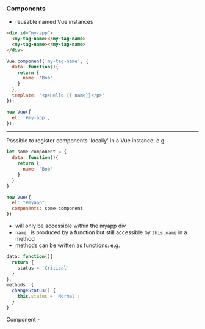 ### Components
- reusable named Vue instances
```html
<div id="my-app">
  <my-tag-name></my-tag-name>
  <my-tag-name></my-tag-name>
</div>
```
```javascript
Vue.component('my-tag-name', {
  data: function(){
    return {
      name: 'Bob'
    }
  },
  template: '<p>Hello {{ name}}</p>'
});

new Vue({
  el: '#my-app',
});
```
----
Possible to register components 'locally' in a Vue instance:
e.g.
```javascript
let some-component = {
  data: function(){
    return {
      name: "Bob"
    }
  }
}

new Vue({
  el: "#myapp",
  components: some-component
})
```
- <some-component> will only be accessible within the myapp div
- `name ` is produced by a function but still accessible by `this.name` in a method
- methods can be written as functions:
e.g.
```javascript
data: function(){
  return {
    status = 'Critical'
  }
},
methods: {
  changeStatus() {
    this.status = 'Normal';
  }
}
```
Component - <template> with html (wrapped in <div> if > 1) & <script> w export default {}
In `main.js` can import NameOfComponent from `NameOfComponent.vue` (camel case) & register it globally:
`Vue.component('name-of-component', NameOfComponent)`;
=> can now be used as a tag e.g. <name-of-component></name-of-component>
OR can also register things locally = by importing it inside script and adding it to the components section of the options object:
e.g.
```html
<template>
  <app-server-status v-for="server in 5"></app-server-status>
</template>
```
```javascript
<script>
  import ServerStatus from './ServerStatus.vue';
  export default {
    components: {
      'app-server-status': ServerStatus
    }
  }
  </script>
  ```
Note that VueJS allows for camel case or hyphenated selectors (will map camelCase property name in options object to the hyphenated tag name)

----
###  Scoping styles
Add `scoped` to the <style> template (cf shadow DOM) [thanks to data-id- attribute assigned to components]
----
### Passing Props
- data and methods!
parent template `<parent-element :name="name"></parent-element>`
parent Vue instance:
```javascript
export default {
  data: function(){
    return {
      name: 'Bob'
    }
  }
}
```
child template `<p>{{ name }}</p>`
child Vue instance
```javascript
export default {
  props: ['name']
}
```
### Validating Props
Make type explicit in the object
objects/arrays can take default function
e.g.
```javascript
props: {
  name: [String, Array],
  required: true,
}
```
or
```javascript
props: {
  name: {
    type: String
  }
}
```
### Emitting custom events
`this.$emit('nameReset', this.name)`
=> listened to on element via v-on/@ + name of event
e.g.
`@nameReset="name = $event"`
Unidirectional data flow => child components communicate via the parent (cf callbacks & props)

`@click.prevent` - prevents default
`@click.native` - registers click on html but treat it as though it happened on the component
